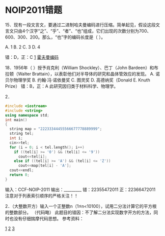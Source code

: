 # NOIP2011错题

15．现有一段文言文，要通过二进制哈夫曼编码进行压缩。简单起见，假设这段文言文只由4个汉字“之”、“乎”、“者”、“也”组成，它们出现的次数分别为700、600、300、200。那么，“也”字的编码长度是（ ）。

A. 1 B. 2 C. 3 D. 4

错：D，正：C
[1](https://zhidao.baidu.com/question/421378176.html)
[霍夫曼编码](https://www.wikiwand.com/zh/%E9%9C%8D%E5%A4%AB%E6%9B%BC%E7%BC%96%E7%A0%81)

18．1956年（ ）授予肖克利（William Shockley）、巴丁（John Bardeen）和布拉顿（Walter Brattain），以表彰他们对半导体的研究和晶体管效应的发现。
A. 诺贝尔物理学奖
B. 约翰·冯·诺依曼奖
C. 图灵奖
D. 高德纳奖（Donald E. Knuth Prize）
错：B，正：A
此研究因归类于材料科学、物理学。

2．
```cpp
#include <iostream>
#include <string>
using namespace std;
int main()
{
  string map = "22233344455566677778889999";
  string tel;
  int i;
  cin>>tel;
  for (i = 0; i < tel.length(); i++)
    if ((tel[i] >= '0') && (tel[i] <= '9'))
      cout<<tel[i];
    else if ((tel[i] >= 'A') && (tel[i] <= 'Z'))
      cout<<map[tel[i] - 'A'];
  cout<<endl;
  return 0;
}
```
输入：CCF-NOIP-2011
输出：_________
错：22355472011
正：22366472011
注意对于列表索引顺序的严格关注！！

2．（大整数开方）输入一个正整数n（1≤n<10100），试用二分法计算它的平方根的整数部分。
（代码略）
此题目的错因：不了解二分法实现数字开方的方法，同时也没有仔细揣摩代码思想。
参考资料：

[1](https://blog.csdn.net/lidoublewen/article/details/6593709)
[2](https://www.zhihu.com/question/20549609)
[3](https://wenku.baidu.com/view/e32e936648d7c1c708a1454f.html)
